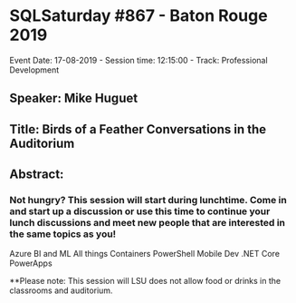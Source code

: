 # SQLSaturday #867 - Baton Rouge 2019
Event Date: 17-08-2019 - Session time: 12:15:00 - Track: Professional Development
## Speaker: Mike Huguet
## Title: Birds of a Feather Conversations in the Auditorium
## Abstract:
### Not hungry? This session will start during lunchtime. Come in and start up a discussion or use this time to continue your lunch discussions and meet new people that are interested in the same topics as you!

Azure
BI and ML
All things Containers
PowerShell
Mobile Dev
.NET Core
PowerApps

**Please note: This session will LSU does not allow food or drinks in the classrooms and auditorium.
